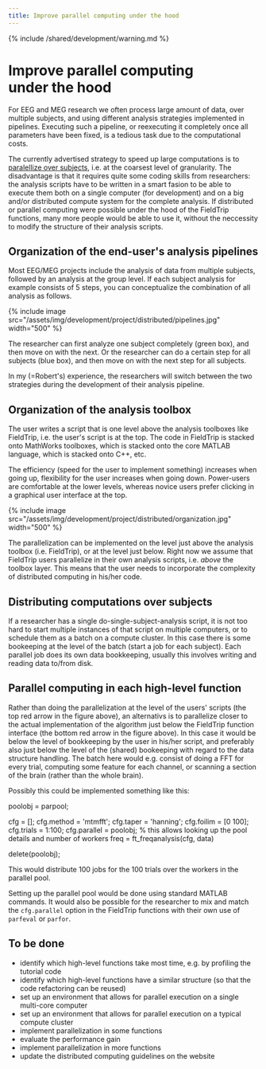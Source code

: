 ```yaml
---
title: Improve parallel computing under the hood
---
```


{% include /shared/development/warning.md %}

# Improve parallel computing under the hood

For EEG and MEG research we often process large amount of data, over multiple subjects, and using different analysis strategies implemented in pipelines. Executing such a pipeline, or reexecuting it completely once all parameters have been fixed, is a tedious task due to the computational costs.

The currently advertised strategy to speed up large computations is to [paralellize over subjects](/tutorial/distributedcomputing), i.e. at the coarsest level of granularity. The disadvantage is that it requires quite some coding skills from researchers: the analysis scripts have to be written in a smart fasion to be able to execute them both on a single computer (for development) and on a big and/or distributed compute system for the complete analysis. If distributed or parallel computing were possible under the hood of the FieldTrip functions, many more people would be able to use it, without the neccessity to modify the structure of their analysis scripts.

## Organization of the end-user's analysis pipelines

Most EEG/MEG projects include the analysis of data from multiple subjects, followed by an analysis at the group level. If each subject analysis for example consists of 5 steps, you can conceptualize the combination of all analysis as follows.

{% include image src="/assets/img/development/project/distributed/pipelines.jpg" width="500" %}

The researcher can first analyze one subject completely (green box), and then move on with the next. Or the researcher can do a certain step for all subjects (blue box), and then move on with the next step for all subjects.

In my (=Robert's) experience, the researchers will switch between the two strategies during the development of their analysis pipeline.

## Organization of the analysis toolbox

The user writes a script that is one level above the analysis toolboxes like FieldTrip, i.e. the user's script is at the top.  The code in FieldTrip is stacked onto MathWorks toolboxes, which is stacked onto the core MATLAB language, which is stacked onto C++, etc.

The efficiency (speed for the user to implement something) increases when going up, flexibility for the user increases when going down. Power-users are comfortable at the lower levels, whereas novice users prefer clicking in a graphical user interface at the top.

{% include image src="/assets/img/development/project/distributed/organization.jpg" width="500" %}

The parallelization can be implemented on the level just above the analysis toolbox (i.e. FieldTrip), or at the level just below. Right now we assume that FieldTrip users parallelize in their own analysis scripts, i.e. _above_ the toolbox layer. This means that the user needs to incorporate the complexity of distributed computing in his/her code.

## Distributing computations over subjects

If a researcher has a single do-single-subject-analysis script, it is not too hard to start multiple instances of that script on multiple computers, or to schedule them as a batch on a compute cluster. In this case there is some bookeeping at the level of the batch (start a job for each subject). Each parallel job does its own data bookkeeping, usually this involves writing and reading data to/from disk.

## Parallel computing in each high-level function

Rather than doing the parallelization at the level of the users' scripts (the top red arrow in the figure above), an alternativs is to parallelize closer to the actual implementation of the algorithm just below the FieldTrip function interface (the bottom red arrow in the figure above). In this case it would be below the level of bookkeeping by the user in his/her script, and preferably also just below the level of the (shared) bookeeping with regard to the data structure handling. The batch here would e.g. consist of doing a FFT for every trial, computing some feature for each channel, or scanning a section of the brain (rather than the whole brain).

Possibly this could be implemented something like this:

   poolobj = parpool;
   
   cfg = [];
   cfg.method = 'mtmfft';
   cfg.taper = 'hanning';
   cfg.foilim = [0 100];
   cfg.trials = 1:100;
   cfg.parallel = poolobj; % this allows looking up the pool details and number of workers
   freq = ft_freqanalysis(cfg, data)
   
   delete(poolobj);

This would distribute 100 jobs for the 100 trials over the workers in the parallel pool.

Setting up the parallel pool would be done using standard MATLAB commands. It would also be possible for the researcher to mix and match the `cfg.parallel` option in the FieldTrip functions with their own use of `parfeval` or `parfor`.

## To be done

- identify which high-level functions take most time, e.g. by profiling the tutorial code
- identify which high-level functions have a similar structure (so that the code refactoring can be reused)
- set up an environment that allows for parallel execution on a single multi-core computer
- set up an environment that allows for parallel execution on a typical compute cluster
- implement parallelization in some functions
- evaluate the performance gain
- implement parallelization in more functions
- update the distributed computing guidelines on the website


 
   
   

 
